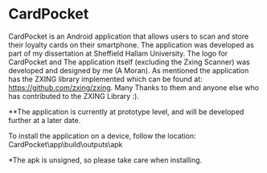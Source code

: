 # CardPocket

CardPocket is an Android application that allows users to scan and store their loyalty cards on their smartphone. 
The application was developed as part of my dissertation at Sheffield Hallam University.
The logo for CardPocket and The application itself (excluding the Zxing Scanner) was developed and designed by me (A Moran).
As mentioned the application has the ZXING library implemented which can be found at: https://github.com/zxing/zxing. 
Many Thanks to them and anyone else who has contributed to the ZXING Library :).

**The application is currently at prototype level, and will be developed further at a later date. 


To install the application on a device, follow the location:
CardPocket\app\build\outputs\apk 

*The apk is unsigned, so please take care when installing.
